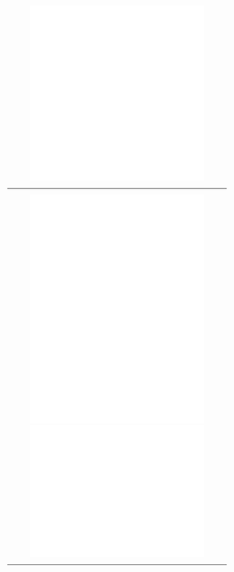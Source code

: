
<p align="center">
<img src="/metrics.plugin.languages.svg" alt="Metrics" width="400">

  </p>
  
---

<p align="center">
<img src="/metrics.plugin.achievements.svg" alt="Metrics" width="400">
    <img src="/metrics.plugin.skyline.svg" alt="Metrics" width="400">

  </p>
  
---

